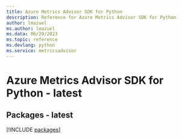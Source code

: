 ```yaml
---
title: Azure Metrics Advisor SDK for Python
description: Reference for Azure Metrics Advisor SDK for Python
author: lmazuel
ms.author: lmazuel
ms.data: 06/29/2023
ms.topic: reference
ms.devlang: python
ms.service: metricsadvisor
---
```

# Azure Metrics Advisor SDK for Python - latest
## Packages - latest
[!INCLUDE [packages](metrics-advisor-index.md)]